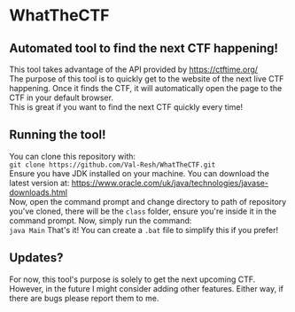 # WhatTheCTF
## Automated tool to find the next CTF happening!

This tool takes advantage of the API provided by https://ctftime.org/ <br>
The purpose of this tool is to quickly get to the website of the next live CTF happening. Once it finds the CTF, it will automatically open the page to the CTF in your default browser. <br>
This is great if you want to find the next CTF quickly every time!<p>

## Running the tool!
You can clone this repository with:<br>
`git clone https://github.com/Val-Resh/WhatTheCTF.git`<br>
Ensure you have JDK installed on your machine. You can download the latest version at: https://www.oracle.com/uk/java/technologies/javase-downloads.html <br>
Now, open the command prompt and change directory to path of repository you've cloned, there will be the `class` folder, ensure you're inside it in the command prompt.
Now, simply run the command: <br>
`java Main`
That's it! You can create a `.bat` file to simplify this if you prefer! <p>

## Updates?
For now, this tool's purpose is solely to get the next upcoming CTF. However, in the future I might consider adding other features. Either way, if there are bugs please report them to me.


